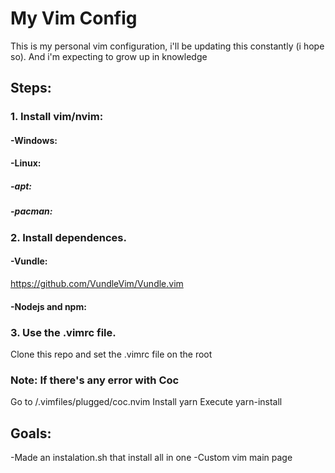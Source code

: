 # My Vim Config
This is my personal vim configuration, i'll be updating this constantly (i hope so). And i'm expecting to grow up in knowledge

## Steps:

### 1. Install vim/nvim:
#### -Windows:
#### -Linux:
##### -apt:
##### -pacman:

### 2. Install dependences.
#### -Vundle:
https://github.com/VundleVim/Vundle.vim
#### -Nodejs and npm:

### 3. Use the .vimrc file.
Clone this repo and set the .vimrc file on the root

### Note: If there's any error with Coc
Go to /.vimfiles/plugged/coc.nvim
Install yarn
Execute yarn-install

## Goals:
-Made an instalation.sh that install all in one
-Custom vim main page
